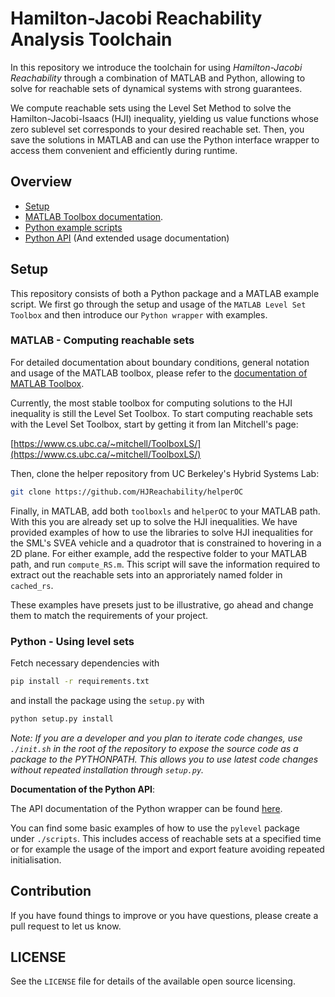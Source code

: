 # Hamilton-Jacobi Reachability Analysis Toolchain
In this repository we introduce the toolchain for using _Hamilton-Jacobi Reachability_ through a combination of MATLAB and Python, allowing to solve for reachable sets of dynamical systems with strong guarantees.

We compute reachable sets using the Level Set Method to solve the Hamilton-Jacobi-Isaacs (HJI) inequality, yielding us value functions whose zero sublevel set corresponds to your desired reachable set.
Then, you save the solutions in MATLAB and can use the Python interface wrapper to access them convenient and efficiently during runtime.

## Overview
- [Setup](#setup)
- [MATLAB Toolbox documentation](https://www.cs.ubc.ca/~mitchell/ToolboxLS/toolboxLS-1.1.pdf).
- [Python example scripts](./scripts)
- [Python API](https://kth-sml.github.io/level_set_toolchain/) (And extended usage documentation)

## Setup
This repository consists of both a Python package and a MATLAB example script.
We first go through the setup and usage of the `MATLAB Level Set Toolbox` and then introduce our `Python wrapper` with examples.

### MATLAB - Computing reachable sets
For detailed documentation about boundary conditions, general notation and usage of the MATLAB toolbox, please refer to the [documentation of MATLAB Toolbox](https://www.cs.ubc.ca/~mitchell/ToolboxLS/toolboxLS-1.1.pdf).


Currently, the most stable toolbox for computing solutions to the HJI inequality
is still the Level Set Toolbox. To start computing reachable sets with the Level
Set Toolbox, start by getting it from Ian Mitchell's page:

[https://www.cs.ubc.ca/~mitchell/ToolboxLS/](https://www.cs.ubc.ca/~mitchell/ToolboxLS/)

Then, clone the helper repository from UC Berkeley's Hybrid Systems Lab:

```bash
git clone https://github.com/HJReachability/helperOC
```

Finally, in MATLAB, add both `toolboxls` and `helperOC` to your MATLAB path.
With this you are already set up to solve the HJI inequalities.
We have provided examples of how to use the libraries to solve HJI inequalities for the SML's SVEA vehicle and a quadrotor that is constrained to hovering in a 2D plane.
For either example, add the respective folder to your MATLAB path, and run `compute_RS.m`.
This script will save the information required to extract out the reachable sets into an approriately named folder in `cached_rs`.

These examples have presets just to be illustrative, go ahead and change them
to match the requirements of your project.

### Python - Using level sets
Fetch necessary dependencies with
```bash
pip install -r requirements.txt
```
and install the package using the `setup.py` with
```bash
python setup.py install
```

_Note: If you are a developer and you plan to iterate code changes, use `./init.sh` in the root of the repository to expose the source code as a package to the PYTHONPATH.
This allows you to use latest code changes without repeated installation through `setup.py`._

**Documentation of the Python API**:

The API documentation of the Python wrapper can be found [here](https://kth-sml.github.io/level_set_toolchain/).

You can find some basic examples of how to use the `pylevel` package under `./scripts`. This includes access of reachable sets at a specified time or for example the usage of the import and export feature avoiding repeated initialisation.



## Contribution
If you have found things to improve or you have questions, please create a pull request to let us know.


## LICENSE
See the `LICENSE` file for details of the available open source licensing.
